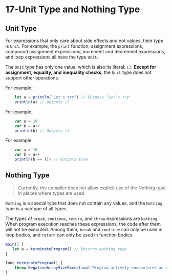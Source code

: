 # 17-Unit Type and Nothing Type

## Unit Type

For expressions that only care about side effects and not values, their type is `Unit`. For example, the `print` function, assignment expressions, compound assignment expressions, increment and decrement expressions, and loop expressions all have the type `Unit`.

The `Unit` type has only one value, which is also its literal: `()`. **Except for assignment, equality, and inequality checks**, the `Unit` type does not support other operations.

For example:

```javascript
    let a = println("Let's try") // Outputs "Let's try"
    println(a) // Outputs () 
```

For example:

```javascript
    var a = 10
    var b = a++
    println(b) // Outputs () 
```

For example:

```javascript
    var a = 10
    var b = a++
    println(b == ()) // Outputs true  
```

## Nothing Type

> Currently, the compiler does not allow explicit use of the Nothing type in places where types are used.

`Nothing` is a special type that does not contain any values, and the `Nothing` type is a subtype of all types.

The types of `break`, `continue`, `return`, and `throw` expressions are `Nothing`. When program execution reaches these expressions, the code after them will not be executed. Among them, `break` and `continue` can only be used in loop bodies, and `return` can only be used in function bodies.

```javascript
main() {
   let a = terminateProgram() // Returns Nothing type
}

func terminateProgram() {
    throw NegativeArraySizeException("Program actively encountered an error")
}
```